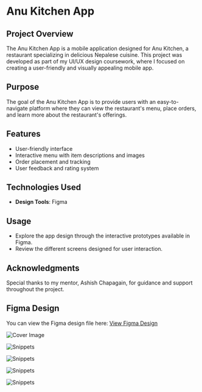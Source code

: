 # Anu Kitchen App

## Project Overview
The Anu Kitchen App is a mobile application designed for Anu Kitchen, a restaurant specializing in delicious Nepalese cuisine. This project was developed as part of my UI/UX design coursework, where I focused on creating a user-friendly and visually appealing mobile app.

## Purpose
The goal of the Anu Kitchen App is to provide users with an easy-to-navigate platform where they can view the restaurant's menu, place orders, and learn more about the restaurant's offerings.

## Features
- User-friendly interface
- Interactive menu with item descriptions and images
- Order placement and tracking
- User feedback and rating system

## Technologies Used
- **Design Tools**: Figma
  
## Usage
- Explore the app design through the interactive prototypes available in Figma.
- Review the different screens designed for user interaction.

## Acknowledgments
Special thanks to my mentor, Ashish Chapagain, for guidance and support throughout the project.

## Figma Design
You can view the Figma design file here: [View Figma Design](https://www.figma.com/proto/9bu7VWsy8btJlm9m1hXeWQ/AnuKitchenAndServices?node-id=0-1&t=LH2n2CGa5NEzCRVn-1)


![Cover Image](https://i.imgur.com/ZnA1jVY.jpeg)

![Snippets](https://i.imgur.com/zz0HAWY.jpeg)

![Snippets](https://i.imgur.com/L3EON2U.jpeg)

![Snippets](https://i.imgur.com/xTnx1P4.jpeg)

![Snippets](https://i.imgur.com/zWZB7xu.jpeg)


